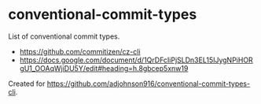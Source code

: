 # conventional-commit-types

List of conventional commit types.

* https://github.com/commitizen/cz-cli
* https://docs.google.com/document/d/1QrDFcIiPjSLDn3EL15IJygNPiHORgU1_OOAqWjiDU5Y/edit#heading=h.8gbcep5xnw19

Created for https://github.com/adjohnson916/conventional-commit-types-cli.

